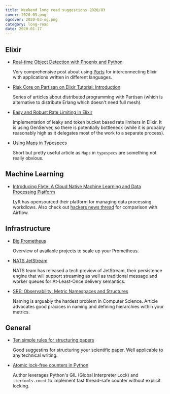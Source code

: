 ```yaml
---
title: Weekend long read suggestions 2020/03
cover: 2020-03.png
ogcover: 2020-03-og.png
category: long-read
date: 2020-01-17
---
```


## Elixir

- [Real-time Object Detection with Phoenix and Python](https://www.poeticoding.com/real-time-object-detection-with-phoenix-and-python/)

    Very comprehensive post about using [Ports](https://hexdocs.pm/elixir/Port.html) for interconnecting Elixir with applications written in different languages.

- [Riak Core on Partisan on Elixir Tutorial: Introduction](http://marianoguerra.org/posts/riak-core-on-partisan-on-elixir-tutorial-introduction.html)

    Series of articles about distributed programming with Partisan (which is alternative to distribute Erlang which doesn't need full mesh).

- [Easy and Robust Rate Limiting In Elixir](https://akoutmos.com/post/rate-limiting-with-genservers/)

    Implementation of leaky and token bucket based rate limiters in Elixir. It is using GenServer, so there is potentially bottleneck (while it is probably reasonably high as it delegates most of the work to a separate process).

- [Using Maps in Typespecs](http://crevalle.io/maps-in-typespecs.html)

    Short but pretty useful article as `Maps` in `typespecs` are something not really obvious.

## Machine Learning

- [Introducing Flyte: A Cloud Native Machine Learning and Data Processing Platform](https://eng.lyft.com/introducing-flyte-cloud-native-machine-learning-and-data-processing-platform-fb2bb3046a59)

    Lyft has opensourced their platform for managing data processing workdlows. Also check out [hackers news thread](https://news.ycombinator.com/item?id=21982836) for comparison with Airflow.

## Infrastructure

- [Big Prometheus](https://monitoring2.substack.com/p/big-prometheus)

    Overview of available projects to scale up your Prometheus.

- [NATS JetStream](https://github.com/nats-io/jetstream)

    NATS team has released a tech preview of JetStream, their persistence engine that will support streaming as well as traditional message and worker queues for At-Least-Once delivery semantics.

- [SRE: Observability: Metric Namespaces and Structures](https://medium.com/dm03514-tech-blog/sre-observability-metric-namespaces-and-structures-12ffcf5a5bdc)

    Naming is arguably the hardest problem in Computer Science. Article advocates good pracices in naming and defining hierarchies within your metrics.

## General

- [Ten simple rules for structuring papers](https://www.biorxiv.org/content/10.1101/088278v5)

    Good suggestins for structuring your scientific paper. Well applicable to any technical writing.

- [Atomic lock-free counters in Python](https://julien.danjou.info/atomic-lock-free-counters-in-python/)

    Author leverages Python's GIL (Global Interpreter Lock) and `itertools.count` to implement fast thread-safe counter without explicit locking.